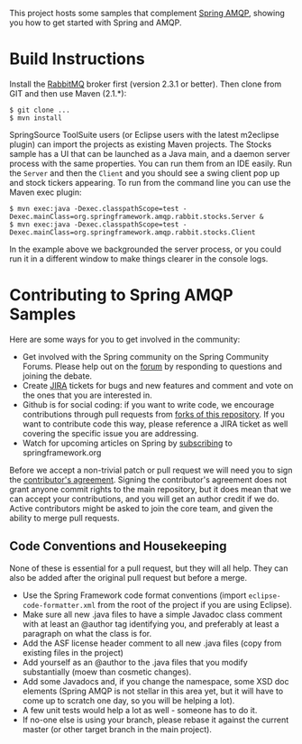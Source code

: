 This project hosts some samples that complement [Spring AMQP](http://github.com/SpringSource/spring-amqp), showing you how to get started with Spring and AMQP.

# Build Instructions #

Install the [RabbitMQ](http://www.rabbitmq.com) broker first (version
2.3.1 or better).  Then clone from GIT and then use Maven (2.1.*):

    $ git clone ...
    $ mvn install

SpringSource ToolSuite users (or Eclipse users with the latest
m2eclipse plugin) can import the projects as existing Maven projects.
The Stocks sample has a UI that can be launched as a Java main, and a
daemon server process with the same properties.  You can run them from
an IDE easily.  Run the `Server` and then the `Client` and you should
see a swing client pop up and stock tickers appearing.  To run from
the command line you can use the Maven exec plugin:

    $ mvn exec:java -Dexec.classpathScope=test -Dexec.mainClass=org.springframework.amqp.rabbit.stocks.Server &
    $ mvn exec:java -Dexec.classpathScope=test -Dexec.mainClass=org.springframework.amqp.rabbit.stocks.Client
    
In the example above we backgrounded the server process, or you could
run it in a different window to make things clearer in the console
logs.

# Contributing to Spring AMQP Samples

Here are some ways for you to get involved in the community:

* Get involved with the Spring community on the Spring Community Forums.  Please help out on the [forum](http://forum.springsource.org/forumdisplay.php?f=74) by responding to questions and joining the debate.
* Create [JIRA](https://jira.springsource.org/browse/AMQP) tickets for bugs and new features and comment and vote on the ones that you are interested in.  
* Github is for social coding: if you want to write code, we encourage contributions through pull requests from [forks of this repository](http://help.github.com/forking/).  If you want to contribute code this way, please reference a JIRA ticket as well covering the specific issue you are addressing.
* Watch for upcoming articles on Spring by [subscribing](http://www.springsource.org/node/feed) to springframework.org

Before we accept a non-trivial patch or pull request we will need you to sign the [contributor's agreement](https://support.springsource.com/spring_committer_signup).  Signing the contributor's agreement does not grant anyone commit rights to the main repository, but it does mean that we can accept your contributions, and you will get an author credit if we do.  Active contributors might be asked to join the core team, and given the ability to merge pull requests.

## Code Conventions and Housekeeping
None of these is essential for a pull request, but they will all help.  They can also be added after the original pull request but before a merge.

* Use the Spring Framework code format conventions (import `eclipse-code-formatter.xml` from the root of the project if you are using Eclipse).
* Make sure all new .java files to have a simple Javadoc class comment with at least an @author tag identifying you, and preferably at least a paragraph on what the class is for.
* Add the ASF license header comment to all new .java files (copy from existing files in the project)
* Add yourself as an @author to the .java files that you modify substantially (moew than cosmetic changes).
* Add some Javadocs and, if you change the namespace, some XSD doc elements (Spring AMQP is not stellar in this area yet, but it will have to come up to scratch one day, so you will be helping a lot).
* A few unit tests would help a lot as well - someone has to do it.
* If no-one else is using your branch, please rebase it against the current master (or other target branch in the main project).
